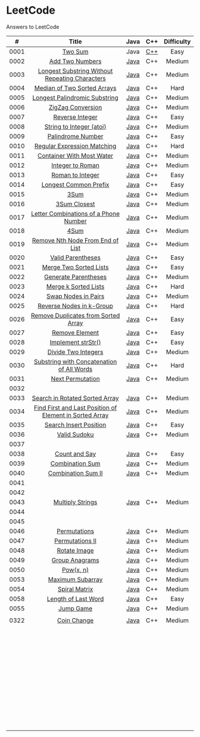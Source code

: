 # LeetCode
Answers to LeetCode

|  #   |                            Title                             |                             Java                             |                             C++                              | Difficulty |
| :--: | :----------------------------------------------------------: | :----------------------------------------------------------: | :----------------------------------------------------------: | :--------: |
| 0001 |      [Two Sum](https://leetcode.com/problems/two-sum/)       |                             Java                             | [C++](https://github.com/CarlBye/LeetCode/blob/master/src/0001_Two_Sum/two_sum.cpp) |    Easy    |
| 0002 | [Add Two Numbers](https://leetcode.com/problems/add-two-numbers/) | [Java](https://github.com/CarlBye/LeetCode/blob/master/src/0002_Add_Two_Numbers/add_two_numbers.java) |                             C++                              |   Medium   |
| 0003 | [Longest Substring Without Repeating Characters](https://leetcode.com/problems/longest-substring-without-repeating-characters/) | [Java](https://github.com/CarlBye/LeetCode/blob/master/src/0003_Longest_Substring_Without_Repeating_Characters/longest_substring_without_repeating_characters.java) |                             C++                              |   Medium   |
| 0004 | [Median of Two Sorted Arrays](https://leetcode.com/problems/median-of-two-sorted-arrays/) | [Java](https://github.com/CarlBye/LeetCode/blob/master/src/0004_Median_of_Two_Sorted_Arrays/median_of_two_sorted_arrays.java) |                             C++                              |    Hard    |
| 0005 | [Longest Palindromic Substring](https://leetcode.com/problems/longest-palindromic-substring/) | [Java](https://github.com/CarlBye/LeetCode/blob/master/src/0005_Longest_Palindromic_Substring/longest_palindromic_substring.java) |                             C++                              |   Medium   |
| 0006 | [ZigZag Conversion](https://leetcode.com/problems/zigzag-conversion/) | [Java](https://github.com/CarlBye/LeetCode/blob/master/src/0006_ZigZag_Conversion/zigzag_conversion.java) |                             C++                              |   Medium   |
| 0007 | [Reverse Integer](https://leetcode.com/problems/reverse-integer/) | [Java](https://github.com/CarlBye/LeetCode/blob/master/src/0007_Reverse_Integer/reverse_integer.java) |                             C++                              |    Easy    |
| 0008 | [String to Integer (atoi)](https://leetcode.com/problems/string-to-integer-atoi/) | [Java](https://github.com/CarlBye/LeetCode/blob/master/src/0008_String_to_Integer(atoi)/string_to_integer(atoi).java) |                             C++                              |   Medium   |
| 0009 | [Palindrome Number](https://leetcode.com/problems/palindrome-number/) | [Java](https://github.com/CarlBye/LeetCode/blob/master/src/0009_Palindrome_Number/palindrome_number.java) |                             C++                              |    Easy    |
| 0010 | [Regular Expression Matching](https://leetcode.com/problems/regular-expression-matching) | [Java](https://github.com/CarlBye/LeetCode/blob/master/src/0010_Regular_Expression_Matching/regular_expression_matching.java) |                             C++                              |    Hard    |
| 0011 | [Container With Most Water](https://leetcode.com/problems/queue-reconstruction-by-height/) | [Java](https://github.com/CarlBye/LeetCode/blob/master/src/0011_Container_With_Most_Water/container_with_most_water.java) |                             C++                              |   Medium   |
| 0012 | [Integer to Roman](https://leetcode.com/problems/integer-to-roman) | [Java](https://github.com/CarlBye/LeetCode/blob/master/src/0012_Integer_to_Roman/integer_to_roman.java) |                             C++                              |   Medium   |
| 0013 | [Roman to Integer](https://leetcode.com/problems/roman-to-integer/) | [Java](https://github.com/CarlBye/LeetCode/blob/master/src/0013_Roman_to_Integer/roman_to_integer.java) |                             C++                              |    Easy    |
| 0014 | [Longest Common Prefix](https://leetcode.com/problems/longest-common-prefix/) | [Java](https://github.com/CarlBye/LeetCode/blob/master/src/0014_Longest_Common_Prefix/longest_common_prefix.java) |                             C++                              |    Easy    |
| 0015 |         [3Sum](https://leetcode.com/problems/3sum/)          | [Java](https://github.com/CarlBye/LeetCode/blob/master/src/0015_3Sum/3Sum.java) |                             C++                              |   Medium   |
| 0016 | [3Sum Closest](https://leetcode.com/problems/3Sum-Closest/)  | [Java](https://github.com/CarlBye/LeetCode/blob/master/src/0016_3Sum_Closest/3sum_closest.java) |                             C++                              |   Medium   |
| 0017 | [Letter Combinations of a Phone Number](https://leetcode.com/problems/letter-combinations-of-a-phone-number/) | [Java](https://github.com/CarlBye/LeetCode/blob/master/src/0017_Letter_Combinations_of_a_Phone_Number/letter_combinations_of_a_phone_number.java) |                             C++                              |   Medium   |
| 0018 |         [4Sum](https://leetcode.com/problems/4sum/)          | [Java](https://github.com/CarlBye/LeetCode/blob/master/src/0018_4Sum/4Sum.java) |                             C++                              |   Medium   |
| 0019 | [Remove Nth Node From End of List](https://leetcode.com/problems/remove-nth-node-from-end-of-list/) | [Java](https://github.com/CarlBye/LeetCode/blob/master/src/0019_Remove_Nth_Node_From_End_of_List/remove_nth_node_from_end_of_list.java) |                             C++                              |   Medium   |
| 0020 | [Valid Parentheses](https://leetcode.com/problems/valid-parentheses/) | [Java](https://github.com/CarlBye/LeetCode/blob/master/src/0020_Valid_Parentheses/valid_parentheses.java) |                             C++                              |    Easy    |
| 0021 | [Merge Two Sorted Lists](https://leetcode.com/problems/merge-two-sorted-lists/) | [Java](https://github.com/CarlBye/LeetCode/blob/master/src/0021_Merge_Two_Sorted_Lists/merge_two_sorted_lists.java) |                             C++                              |    Easy    |
| 0022 | [Generate Parentheses](https://leetcode.com/problems/generate-parentheses/) | [Java](https://github.com/CarlBye/LeetCode/blob/master/src/0022_Generate_Parentheses/generate_parentheses.java) |                             C++                              |   Medium   |
| 0023 | [Merge k Sorted Lists](https://leetcode.com/problems/merge-k-sorted-lists/) | [Java](https://github.com/CarlBye/LeetCode/blob/master/src/0023_Merge_k_Sorted_Lists/merge_k_sorted_lists.java) |                             C++                              |    Hard    |
| 0024 | [Swap Nodes in Pairs](https://leetcode.com/problems/swap-nodes-in-pairs/) | [Java](https://github.com/CarlBye/LeetCode/blob/master/src/0024_Swap_Nodes_in_Pairs/swap_nodes_in_pairs.java) |                             C++                              |   Medium   |
| 0025 | [Reverse Nodes in k-Group](https://leetcode.com/problems/reverse-nodes-in-k-group) | [Java](https://github.com/CarlBye/LeetCode/blob/master/src/0025_Reverse_Nodes_in_k-Group/reverse_nodes_in_k-Group.java) |                             C++                              |    Hard    |
| 0026 | [Remove Duplicates from Sorted Array](https://leetcode.com/problems/remove-duplicates-from-sorted-array/) | [Java](https://github.com/CarlBye/LeetCode/blob/master/src/0026_Remove_Duplicates_from_Sorted_Array/remove_duplicates_from_sorted_array.java) |                             C++                              |    Easy    |
| 0027 | [Remove Element](https://leetcode.com/problems/remove-element/) | [Java](https://github.com/CarlBye/LeetCode/blob/master/src/0027_Remove_Element/remove_element.java) |                             C++                              |    Easy    |
| 0028 | [Implement strStr()](https://leetcode.com/problems/implement-strstr/) | [Java](https://github.com/CarlBye/LeetCode/blob/master/src/0028_Implement_strStr()/implement_strStr().java) |                             C++                              |    Easy    |
| 0029 | [Divide Two Integers](https://leetcode.com/problems/divide-two-integers/) | [Java](https://github.com/CarlBye/LeetCode/blob/master/src/0029_Divide_Two_Integers/divide_two_integers.java) |                             C++                              |   Medium   |
| 0030 | [Substring with Concatenation of All Words](https://leetcode.com/problems/substring-with-concatenation-of-all-words/) | [Java](https://github.com/CarlBye/LeetCode/blob/master/src/0030_Substring_with_Concatenation_of_All_Words/substring_with_concatenation_of_all_words.java) |                             C++                              |    Hard    |
| 0031 | [Next Permutation](https://leetcode.com/problems/next-permutation/) | [Java](https://github.com/CarlBye/LeetCode/blob/master/src/0031_Next_Permutation/next_permutation.java) |                             C++                              |   Medium   |
| 0032 |                                                              |                                                              |                                                              |            |
| 0033 | [Search in Rotated Sorted Array](https://leetcode.com/problems/search-in-rotated-sorted-array/) | [Java](https://github.com/CarlBye/LeetCode/blob/master/src/0033_Search_in_Rotated_Sorted_Array/search_in_rotated_sorted_array.java) |                             C++                              |   Medium   |
| 0034 | [Find First and Last Position of Element in Sorted Array](https://leetcode.com/problems/find-first-and-last-position-of-element-in-sorted-array/) | [Java](https://github.com/CarlBye/LeetCode/blob/master/src/0034_Find_First_and_Last_Position_of_Element_in_Sorted_Array/find_first_and_last_position_of_element_in_sorted_array.java) |                             C++                              |   Medium   |
| 0035 | [Search Insert Position](https://leetcode.com/problems/search-insert-position/) | [Java](https://github.com/CarlBye/LeetCode/blob/master/src/0035_Search_Insert_Position/search_insert_position.java) |                             C++                              |    Easy    |
| 0036 | [Valid Sudoku](https://leetcode.com/problems/valid-sudoku/)  | [Java](https://github.com/CarlBye/LeetCode/blob/master/src/0036_Valid_Sudoku/valid_sudoku.java) |                             C++                              |   Medium   |
| 0037 |                                                              |                                                              |                                                              |            |
| 0038 | [Count and Say](https://leetcode.com/problems/count-and-say/) | [Java](https://github.com/CarlBye/LeetCode/blob/master/src/0038_Count_and_Say/count_and_say.java) |                             C++                              |    Easy    |
| 0039 | [Combination Sum](https://leetcode.com/problems/combination-sum/) | [Java](https://github.com/CarlBye/LeetCode/blob/master/src/0039_Combination_Sum/combination_sum.java) |                             C++                              |   Medium   |
| 0040 | [Combination Sum II](https://leetcode.com/problems/combination-sum-ii/) | [Java](https://github.com/CarlBye/LeetCode/blob/master/src/0040_Combination_Sum_II/combination_sum_II.java) |                             C++                              |   Medium   |
| 0041 |                                                              |                                                              |                                                              |            |
| 0042 |                                                              |                                                              |                                                              |            |
| 0043 | [Multiply Strings](https://leetcode.com/problems/multiply-strings/) | [Java](https://github.com/CarlBye/LeetCode/blob/master/src/0043_Multiply_Strings/multiply_strings.java) |                             C++                              |   Medium   |
| 0044 |                                                              |                                                              |                                                              |            |
| 0045 |                                                              |                                                              |                                                              |            |
| 0046 | [Permutations](https://leetcode.com/problems/permutations/)  | [Java](https://github.com/CarlBye/LeetCode/blob/master/src/0046_Permutations/permutations.java) |                             C++                              |   Medium   |
| 0047 | [Permutations II](https://leetcode.com/problems/permutations-ii/) | [Java](https://github.com/CarlBye/LeetCode/blob/master/src/0047_Permutations_II/permutations_II.java) |                             C++                              |   Medium   |
| 0048 | [Rotate Image](https://leetcode.com/problems/rotate-image/)  | [Java](https://github.com/CarlBye/LeetCode/blob/master/src/0048_Rotate_Image/rotate_image.java) |                             C++                              |   Medium   |
| 0049 | [Group Anagrams](https://leetcode.com/problems/group-anagrams/) | [Java](https://github.com/CarlBye/LeetCode/blob/master/src/0049_Group_Anagrams/group_anagrams.java) |                             C++                              |   Medium   |
| 0050 |      [Pow(x, n)](https://leetcode.com/problems/powx-n/)      | [Java](https://github.com/CarlBye/LeetCode/blob/master/src/0050_Pow(x%2C%20n)/pow(x%2C%20n).java) |                             C++                              |   Medium   |
| 0053 | [Maximum Subarray](https://leetcode.com/problems/maximum-subarray/) | [Java](https://github.com/CarlBye/LeetCode/blob/master/src/0053_Maximum_Subarray/maximum_subarray.java) |                             C++                              |   Medium   |
| 0054 | [Spiral Matrix](https://leetcode.com/problems/spiral-matrix/) | [Java](https://github.com/CarlBye/LeetCode/blob/master/src/0054_Spiral_Matrix/spiral_matrix.java) |                             C++                              |   Medium   |
| 0058 | [Length of Last Word](https://leetcode.com/problems/length-of-last-word/) | [Java](https://github.com/CarlBye/LeetCode/blob/master/src/0058_Length_of_Last_Word/length_of_last_word.java) |                             C++                              |    Easy    |
| 0055 |    [Jump Game](https://leetcode.com/problems/jump-game/)     | [Java](https://github.com/CarlBye/LeetCode/blob/master/src/0055_Jump_Game/jump_game.java) |                             C++                              |   Medium   |
|      |                                                              |                                                              |                                                              |            |
| 0322 |  [Coin Change](https://leetcode.com/problems/coin-change/)   | [Java](https://github.com/CarlBye/LeetCode/blob/master/src/0322_Coin_Change/coin_change.java) |                             C++                              |   Medium   |
|      |                                                              |                                                              |                                                              |            |
|      |                                                              |                                                              |                                                              |            |
|      |                                                              |                                                              |                                                              |            |
|      |                                                              |                                                              |                                                              |            |
|      |                                                              |                                                              |                                                              |            |
|      |                                                              |                                                              |                                                              |            |
|      |                                                              |                                                              |                                                              |            |
|      |                                                              |                                                              |                                                              |            |
|      |                                                              |                                                              |                                                              |            |
|      |                                                              |                                                              |                                                              |            |
|      |                                                              |                                                              |                                                              |            |
|      |                                                              |                                                              |                                                              |            |
|      |                                                              |                                                              |                                                              |            |
|      |                                                              |                                                              |                                                              |            |
|      |                                                              |                                                              |                                                              |            |
|      |                                                              |                                                              |                                                              |            |
|      |                                                              |                                                              |                                                              |            |
|      |                                                              |                                                              |                                                              |            |
|      |                                                              |                                                              |                                                              |            |
|      |                                                              |                                                              |                                                              |            |
|      |                                                              |                                                              |                                                              |            |
|      |                                                              |                                                              |                                                              |            |
|      |                                                              |                                                              |                                                              |            |
|      |                                                              |                                                              |                                                              |            |
|      |                                                              |                                                              |                                                              |            |
|      |                                                              |                                                              |                                                              |            |
|      |                                                              |                                                              |                                                              |            |
|      |                                                              |                                                              |                                                              |            |
|      |                                                              |                                                              |                                                              |            |
|      |                                                              |                                                              |                                                              |            |
|      |                                                              |                                                              |                                                              |            |
|      |                                                              |                                                              |                                                              |            |
|      |                                                              |                                                              |                                                              |            |
|      |                                                              |                                                              |                                                              |            |
|      |                                                              |                                                              |                                                              |            |
|      |                                                              |                                                              |                                                              |            |
|      |                                                              |                                                              |                                                              |            |
|      |                                                              |                                                              |                                                              |            |
|      |                                                              |                                                              |                                                              |            |
|      |                                                              |                                                              |                                                              |            |
|      |                                                              |                                                              |                                                              |            |
|      |                                                              |                                                              |                                                              |            |
|      |                                                              |                                                              |                                                              |            |
|      |                                                              |                                                              |                                                              |            |
|      |                                                              |                                                              |                                                              |            |
|      |                                                              |                                                              |                                                              |            |
|      |                                                              |                                                              |                                                              |            |







